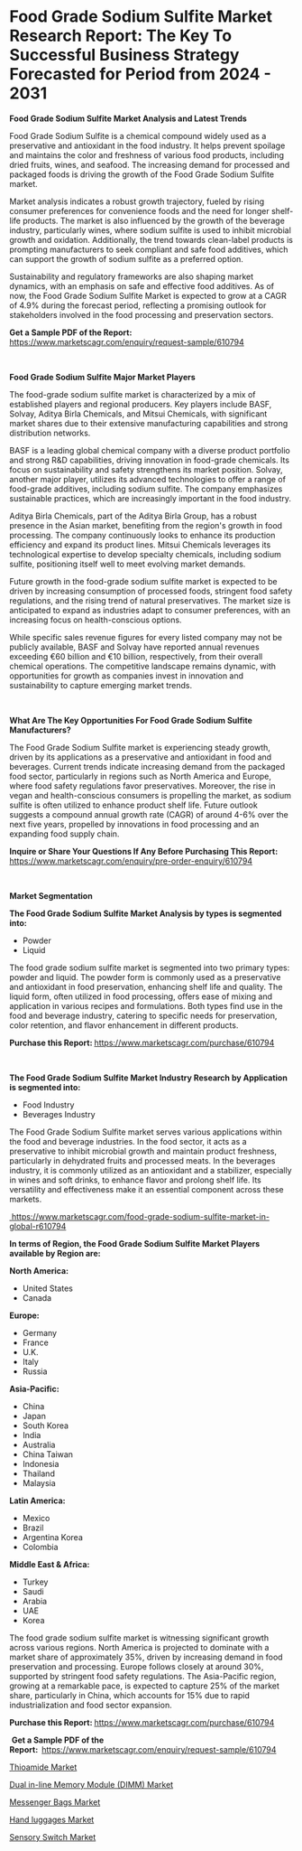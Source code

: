 <p><h1>Food Grade Sodium Sulfite Market Research Report: The Key To Successful Business Strategy Forecasted for Period from 2024 - 2031</h1></p><p><strong>Food Grade Sodium Sulfite Market Analysis and Latest Trends</strong></p>
<p><p>Food Grade Sodium Sulfite is a chemical compound widely used as a preservative and antioxidant in the food industry. It helps prevent spoilage and maintains the color and freshness of various food products, including dried fruits, wines, and seafood. The increasing demand for processed and packaged foods is driving the growth of the Food Grade Sodium Sulfite market.</p><p>Market analysis indicates a robust growth trajectory, fueled by rising consumer preferences for convenience foods and the need for longer shelf-life products. The market is also influenced by the growth of the beverage industry, particularly wines, where sodium sulfite is used to inhibit microbial growth and oxidation. Additionally, the trend towards clean-label products is prompting manufacturers to seek compliant and safe food additives, which can support the growth of sodium sulfite as a preferred option.</p><p>Sustainability and regulatory frameworks are also shaping market dynamics, with an emphasis on safe and effective food additives. As of now, the Food Grade Sodium Sulfite Market is expected to grow at a CAGR of 4.9% during the forecast period, reflecting a promising outlook for stakeholders involved in the food processing and preservation sectors.</p></p>
<p><strong>Get a Sample PDF of the Report:&nbsp;</strong> <a href="https://www.marketscagr.com/enquiry/request-sample/610794?utm_campaign=1177&utm_medium=2&utm_source=Github&utm_content=ia&utm_term=29092024&utm_id=food-grade-sodium-sulfite">https://www.marketscagr.com/enquiry/request-sample/610794</a></p>
<p>&nbsp;</p>
<p><strong>Food Grade Sodium Sulfite Major Market Players</strong></p>
<p><p>The food-grade sodium sulfite market is characterized by a mix of established players and regional producers. Key players include BASF, Solvay, Aditya Birla Chemicals, and Mitsui Chemicals, with significant market shares due to their extensive manufacturing capabilities and strong distribution networks. </p><p>BASF is a leading global chemical company with a diverse product portfolio and strong R&D capabilities, driving innovation in food-grade chemicals. Its focus on sustainability and safety strengthens its market position. Solvay, another major player, utilizes its advanced technologies to offer a range of food-grade additives, including sodium sulfite. The company emphasizes sustainable practices, which are increasingly important in the food industry.</p><p>Aditya Birla Chemicals, part of the Aditya Birla Group, has a robust presence in the Asian market, benefiting from the region's growth in food processing. The company continuously looks to enhance its production efficiency and expand its product lines. Mitsui Chemicals leverages its technological expertise to develop specialty chemicals, including sodium sulfite, positioning itself well to meet evolving market demands.</p><p>Future growth in the food-grade sodium sulfite market is expected to be driven by increasing consumption of processed foods, stringent food safety regulations, and the rising trend of natural preservatives. The market size is anticipated to expand as industries adapt to consumer preferences, with an increasing focus on health-conscious options.</p><p>While specific sales revenue figures for every listed company may not be publicly available, BASF and Solvay have reported annual revenues exceeding €60 billion and €10 billion, respectively, from their overall chemical operations. The competitive landscape remains dynamic, with opportunities for growth as companies invest in innovation and sustainability to capture emerging market trends.</p></p>
<p>&nbsp;</p>
<p><strong>What Are The Key Opportunities For Food Grade Sodium Sulfite Manufacturers?</strong></p>
<p><p>The Food Grade Sodium Sulfite market is experiencing steady growth, driven by its applications as a preservative and antioxidant in food and beverages. Current trends indicate increasing demand from the packaged food sector, particularly in regions such as North America and Europe, where food safety regulations favor preservatives. Moreover, the rise in vegan and health-conscious consumers is propelling the market, as sodium sulfite is often utilized to enhance product shelf life. Future outlook suggests a compound annual growth rate (CAGR) of around 4-6% over the next five years, propelled by innovations in food processing and an expanding food supply chain.</p></p>
<p><strong>Inquire or Share Your Questions If Any Before Purchasing This Report:</strong> <a href="https://www.marketscagr.com/enquiry/pre-order-enquiry/610794?utm_campaign=1177&utm_medium=2&utm_source=Github&utm_content=ia&utm_term=29092024&utm_id=food-grade-sodium-sulfite">https://www.marketscagr.com/enquiry/pre-order-enquiry/610794</a></p>
<p>&nbsp;</p>
<p><strong>Market Segmentation</strong></p>
<p><strong>The Food Grade Sodium Sulfite Market Analysis by types is segmented into:</strong></p>
<p><ul><li>Powder</li><li>Liquid</li></ul></p>
<p><p>The food grade sodium sulfite market is segmented into two primary types: powder and liquid. The powder form is commonly used as a preservative and antioxidant in food preservation, enhancing shelf life and quality. The liquid form, often utilized in food processing, offers ease of mixing and application in various recipes and formulations. Both types find use in the food and beverage industry, catering to specific needs for preservation, color retention, and flavor enhancement in different products.</p></p>
<p><strong>Purchase this Report:&nbsp;</strong><a href="https://www.marketscagr.com/purchase/610794?utm_campaign=1177&utm_medium=2&utm_source=Github&utm_content=ia&utm_term=29092024&utm_id=food-grade-sodium-sulfite">https://www.marketscagr.com/purchase/610794</a></p>
<p>&nbsp;</p>
<p><strong>The Food Grade Sodium Sulfite Market Industry Research by Application is segmented into:</strong></p>
<p><ul><li>Food Industry</li><li>Beverages Industry</li></ul></p>
<p><p>The Food Grade Sodium Sulfite market serves various applications within the food and beverage industries. In the food sector, it acts as a preservative to inhibit microbial growth and maintain product freshness, particularly in dehydrated fruits and processed meats. In the beverages industry, it is commonly utilized as an antioxidant and a stabilizer, especially in wines and soft drinks, to enhance flavor and prolong shelf life. Its versatility and effectiveness make it an essential component across these markets.</p></p>
<p><a href="https://www.marketscagr.com/food-grade-sodium-sulfite-market-in-global-r610794?utm_campaign=1177&utm_medium=2&utm_source=Github&utm_content=ia&utm_term=29092024&utm_id=food-grade-sodium-sulfite">&nbsp;https://www.marketscagr.com/food-grade-sodium-sulfite-market-in-global-r610794</a></p>
<p><strong>In terms of Region, the Food Grade Sodium Sulfite Market Players available by Region are:</strong></p>
<p>
    <p> <strong> North America: </strong>
        <ul>
            <li>United States</li>
            <li>Canada</li>
        </ul>
        </p> 
    <p> <strong> Europe: </strong>
        <ul>
            <li>Germany</li>
            <li>France</li>
            <li>U.K.</li>
            <li>Italy</li>
            <li>Russia</li>
        </ul>
        </p> 
    <p> <strong> Asia-Pacific: </strong>
        <ul>
            <li>China</li>
            <li>Japan</li>
            <li>South Korea</li>
            <li>India</li>
            <li>Australia</li>
            <li>China Taiwan</li>
            <li>Indonesia</li>
            <li>Thailand</li>
            <li>Malaysia</li>
        </ul>
        </p> 
    <p> <strong> Latin America: </strong>
        <ul>
            <li>Mexico</li>
            <li>Brazil</li>
            <li>Argentina Korea</li>
            <li>Colombia</li>
        </ul>
        </p> 
    <p> <strong> Middle East & Africa: </strong>
        <ul>
            <li>Turkey</li>
            <li>Saudi</li>
            <li>Arabia</li>
            <li>UAE</li>
            <li>Korea</li>
        </ul>
    </p>
    </p>
<p><p>The food grade sodium sulfite market is witnessing significant growth across various regions. North America is projected to dominate with a market share of approximately 35%, driven by increasing demand in food preservation and processing. Europe follows closely at around 30%, supported by stringent food safety regulations. The Asia-Pacific region, growing at a remarkable pace, is expected to capture 25% of the market share, particularly in China, which accounts for 15% due to rapid industrialization and food sector expansion.</p></p>
<p><strong>Purchase this Report: </strong><a href="https://www.marketscagr.com/purchase/610794?utm_campaign=1177&utm_medium=2&utm_source=Github&utm_content=ia&utm_term=29092024&utm_id=food-grade-sodium-sulfite">https://www.marketscagr.com/purchase/610794</a></p>
<p>&nbsp;<strong>Get a Sample PDF of the Report:&nbsp;&nbsp;</strong><a href="https://www.marketscagr.com/enquiry/request-sample/610794?utm_campaign=1177&utm_medium=2&utm_source=Github&utm_content=ia&utm_term=29092024&utm_id=food-grade-sodium-sulfite">https://www.marketscagr.com/enquiry/request-sample/610794</a></p>
<p><strong></strong></p>
<p><p><a href="https://www.linkedin.com/pulse/thioamide-market-indicators-size-regional-breakdown-player-bn6qc?utm_campaign=1177&utm_medium=2&utm_source=Github&utm_content=ia&utm_term=29092024&utm_id=food-grade-sodium-sulfite">Thioamide Market</a></p><p><a href="https://issuu.com/reportprime-2/docs/dual-in-line-memory-module-dimm-mar_56d0779a34481c?utm_campaign=1177&utm_medium=2&utm_source=Github&utm_content=ia&utm_term=29092024&utm_id=food-grade-sodium-sulfite">Dual in-line Memory Module (DIMM) Market</a></p><p><a href="https://www.linkedin.com/pulse/navigating-global-messenger-bags-market-landscape-trends-forecasts-phxgc?utm_campaign=1177&utm_medium=2&utm_source=Github&utm_content=ia&utm_term=29092024&utm_id=food-grade-sodium-sulfite">Messenger Bags Market</a></p><p><a href="https://www.linkedin.com/pulse/hand-luggages-industry-analysis-report-its-market-size-growing-wzjhc?utm_campaign=1177&utm_medium=2&utm_source=Github&utm_content=ia&utm_term=29092024&utm_id=food-grade-sodium-sulfite">Hand luggages Market</a></p><p><a href="https://issuu.com/reportprime-2/docs/sensory-switch-market-size-2030.ppt_03fa2d9bbb758d?utm_campaign=1177&utm_medium=2&utm_source=Github&utm_content=ia&utm_term=29092024&utm_id=food-grade-sodium-sulfite">Sensory Switch Market</a></p></p>